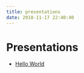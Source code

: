 ```yaml
---
title: presentations
date: 2018-11-17 22:40:40
---
```

# Presentations
* [Hello World](https://aikmeng.github.io/hello-world-presentation)


